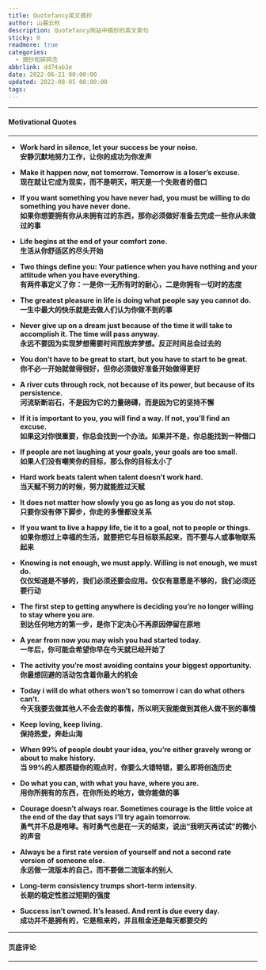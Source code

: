 ```yaml
---
title: Quotefancy英文摘抄
author: 山暮云秋
description: Quotefancy网站中摘抄的英文美句
sticky: 0
readmore: true
categories:
  - 摘抄和碎碎念
abbrlink: dd74ab3e
date: 2022-06-21 00:00:00
updated: 2022-08-05 00:00:00
tags:
---
```


---

#### **Motivational Quotes**

---

- **Work hard in silence, let your success be your noise.**  
  **安静沉默地努力工作，让你的成功为你发声**

- **Make it happen now, not tomorrow. Tomorrow is a loser’s excuse.**  
  **现在就让它成为现实，而不是明天，明天是一个失败者的借口**

- **If you want something you have never had, you must be willing to do something you have never done.**  
  **如果你想要拥有你从未拥有过的东西，那你必须做好准备去完成一些你从未做过的事**

<!-- more -->

- **Life begins at the end of your comfort zone.**  
  **生活从你舒适区的尽头开始**

- **Two things define you: Your patience when you have nothing and your attitude when you have everything.**  
  **有两件事定义了你：一是你一无所有时的耐心，二是你拥有一切时的态度**

- **The greatest pleasure in life is doing what people say you cannot do.**  
  **一生中最大的快乐就是去做人们认为你做不到的事**

- **Never give up on a dream just because of the time it will take to accomplish it. The time will pass anyway.**  
  **永远不要因为实现梦想需要时间而放弃梦想。反正时间总会过去的**

- **You don’t have to be great to start, but you have to start to be great.**  
  **你不必一开始就做得很好，但你必须做好准备开始做得更好**

- **A river cuts through rock, not because of its power, but because of its persistence.**  
  **河流斩断岩石，不是因为它的力量磅礴，而是因为它的坚持不懈**

- **If it is important to you, you will find a way. If not, you’ll find an excuse.**  
  **如果这对你很重要，你总会找到一个办法。如果并不是，你总能找到一种借口**

- **If people are not laughing at your goals, your goals are too small.**  
  **如果人们没有嘲笑你的目标，那么你的目标太小了**

- **Hard work beats talent when talent doesn’t work hard.**  
  **当天赋不努力的时候，努力就能胜过天赋**

- **It does not matter how slowly you go as long as you do not stop.**  
  **只要你没有停下脚步，你走的多慢都没关系**

- **If you want to live a happy life, tie it to a goal, not to people or things.**  
  **如果你想过上幸福的生活，就要把它与目标联系起来，而不要与人或事物联系起来**

- **Knowing is not enough, we must apply. Willing is not enough, we must do.**  
  **仅仅知道是不够的，我们必须还要会应用。仅仅有意愿是不够的，我们必须还要行动**

- **The first step to getting anywhere is deciding you’re no longer willing to stay where you are.**  
  **到达任何地方的第一步，是你下定决心不再原因停留在原地**

- **A year from now you may wish you had started today.**  
  **一年后，你可能会希望你早在今天就已经开始了**

- **The activity you’re most avoiding contains your biggest opportunity.**  
  **你最想回避的活动包含着你最大的机会**

- **Today i will do what others won’t so tomorrow i can do what others can’t.**  
  **今天我要去做其他人不会去做的事情，所以明天我能做到其他人做不到的事情**

- **Keep loving, keep living.**  
  **保持热爱，奔赴山海**

- **When 99% of people doubt your idea, you’re either gravely wrong or about to make history.**  
  **当 99%的人都质疑你的观点时，你要么大错特错，要么即将创造历史**

- **Do what you can, with what you have, where you are.**  
  **用你所拥有的东西，在你所处的地方，做你能做的事**

- **Courage doesn’t always roar. Sometimes courage is the little voice at the end of the day that says I’ll try again tomorrow.**  
  **勇气并不总是咆哮。有时勇气也是在一天的结束，说出“我明天再试试”的微小的声音**

- **Always be a first rate version of yourself and not a second rate version of someone else.**  
  **永远做一流版本的自己，而不要做二流版本的别人**

- **Long-term consistency trumps short-term intensity.**  
  **长期的稳定性胜过短期的强度**

- **Success isn’t owned. It’s leased. And rent is due every day.**  
  **成功并不是拥有的，它是租来的，并且租金还是每天都要交的**

---

#### **页底评论**

---

